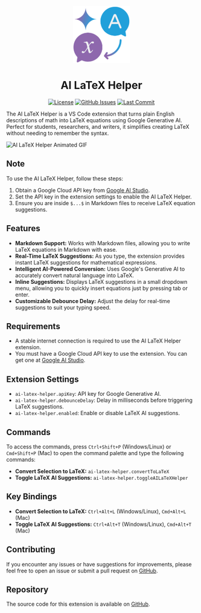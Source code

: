 <div align="center">

<img src="https://github.com/abdbbdii/AI-LaTeX-Helper/blob/main/media/icon.png?raw=true" height="150" />

<h1 align="center">AI LaTeX Helper</h1>

[![License](https://img.shields.io/github/license/abdbbdii/AI-LaTeX-Helper?style=flat-square&logo=GNU&label=License)](https://github.com/abdbbdii/AI-LaTeX-Helper/tree/main)
[![GitHub Issues](https://img.shields.io/github/issues/abdbbdii/AI-LaTeX-Helper.svg?style=flat-square&label=Issues&color=FF70A7)](https://github.com/abdbbdii/AI-LaTeX-Helper/issues)
[![Last Commit](https://img.shields.io/github/last-commit/abdbbdii/AI-LaTeX-Helper.svg?style=flat-square&label=Last%20Commit&color=A06EE1)](https://github.com/abdbbdii/AI-LaTeX-Helper/tree/main)
<!-- <br />
[![GitHub Issues](https://img.shields.io/visual-studio-marketplace/stars/abd-dev.AI-LaTeX-Helper?style=flat-square)](https://marketplace.visualstudio.com/items?itemName=abd-dev.AI-LaTeX-Helper)
[![GitHub](https://img.shields.io/visual-studio-marketplace/v/abd-dev.AI-LaTeX-Helper?style=flat-square)](https://marketplace.visualstudio.com/items?itemName=abd-dev.AI-LaTeX-Helper&ssr=false#version-history)
[![GitHub](https://img.shields.io/visual-studio-marketplace/d/abd-dev.AI-LaTeX-Helper?style=flat-square)](https://marketplace.visualstudio.com/items?itemName=abd-dev.AI-LaTeX-Helper&ssr=false#review-details) -->

</div>

The AI LaTeX Helper is a VS Code extension that turns plain English descriptions of math into LaTeX equations using Google Generative AI. Perfect for students, researchers, and writers, it simplifies creating LaTeX without needing to remember the syntax.

![AI LaTeX Helper Animated GIF](https://github.com/abdbbdii/AI-LaTeX-Helper/blob/main/media/other/demo.gif?raw=true)

## Note

To use the AI LaTeX Helper, follow these steps:

1. Obtain a Google Cloud API key from [Google AI Studio](https://aistudio.google.com/apikey).
2. Set the API key in the extension settings to enable the AI LaTeX Helper.
3. Ensure you are inside `$...$` in Markdown files to receive LaTeX equation suggestions.

## Features

- **Markdown Support:** Works with Markdown files, allowing you to write LaTeX equations in Markdown with ease.
- **Real-Time LaTeX Suggestions:** As you type, the extension provides instant LaTeX suggestions for mathematical expressions.
- **Intelligent AI-Powered Conversion:** Uses Google's Generative AI to accurately convert natural language into LaTeX.
- **Inline Suggestions:** Displays LaTeX suggestions in a small dropdown menu, allowing you to quickly insert equations just by pressing tab or enter.
- **Customizable Debounce Delay:** Adjust the delay for real-time suggestions to suit your typing speed.

## Requirements

- A stable internet connection is required to use the AI LaTeX Helper extension.
- You must have a Google Cloud API key to use the extension. You can get one at [Google AI Studio](https://aistudio.google.com/apikey).

## Extension Settings

- `ai-latex-helper.apiKey`: API key for Google Generative AI.
- `ai-latex-helper.debounceDelay`: Delay in milliseconds before triggering LaTeX suggestions.
- `ai-latex-helper.enabled`: Enable or disable LaTeX AI suggestions.

## Commands

To access the commands, press `Ctrl+Shift+P` (Windows/Linux) or `Cmd+Shift+P` (Mac) to open the command palette and type the following commands:

- **Convert Selection to LaTeX:** `ai-latex-helper.convertToLaTeX`
- **Toggle LaTeX AI Suggestions:** `ai-latex-helper.toggleAILaTeXHelper`

## Key Bindings

- **Convert Selection to LaTeX:** `Ctrl+Alt+L` (Windows/Linux), `Cmd+Alt+L` (Mac)
- **Toggle LaTeX AI Suggestions:** `Ctrl+Alt+T` (Windows/Linux), `Cmd+Alt+T` (Mac)

## Contributing

If you encounter any issues or have suggestions for improvements, please feel free to open an issue or submit a pull request on [GitHub](https://github.com/abdbbdii/AI-LaTeX-Helper).

## Repository

The source code for this extension is available on [GitHub](https://github.com/abdbbdii/AI-LaTeX-Helper).
